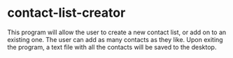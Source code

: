# contact-list-creator

This program will allow the user to create a new contact list, or add on
to an existing one. The user can add as many contacts as they like.
Upon exiting the program, a text file with all the contacts will be 
saved to the desktop.
